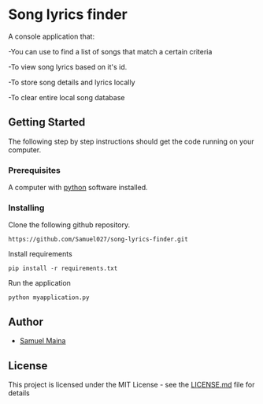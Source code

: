 # Song lyrics finder

A console application that: 


-You can use to find a list of songs that match a certain criteria

-To view song lyrics based on it's id.

-To store song details and lyrics locally

-To clear entire local song database

## Getting Started

The following step by step instructions should get the code running on your computer.

### Prerequisites

A computer with [python](https://www.python.org/downloads/) software installed.

### Installing

Clone the following github repository. 

`https://github.com/Samuel027/song-lyrics-finder.git`

Install requirements

`pip install -r requirements.txt`

Run the application

`python myapplication.py`

## Author

* [Samuel Maina](https://github.com/Samuel027)

## License

This project is licensed under the MIT License - see the [LICENSE.md](LICENSE.md) file for details
